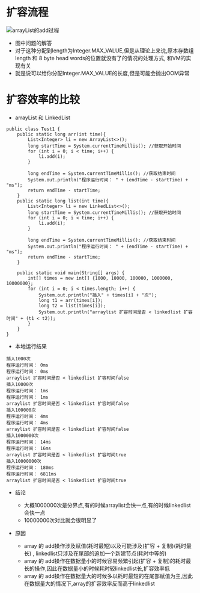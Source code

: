 # 扩容流程
![arrayList的add过程](https://xiongshengyu-1256692535.cos.ap-beijing.myqcloud.com/photos/arrayList的add过程.png)

- 图中问题的解答
 - 对于这种分配到length为Integer.MAX_VALUE,但是从理论上来说,原本存数组length 和 8 byte head words的位置就没有了的情况的处理方式, 和VM的实现有关
 - 就是说可以给你分配Integer.MAX_VALUE的长度,但是可能会抛出OOM异常

# 扩容效率的比较
- arrayList 和 LinkedList

```
public class Test1 {
    public static long arr(int time){
        List<Integer> li = new ArrayList<>();
        long startTime = System.currentTimeMillis(); //获取开始时间
        for (int i = 0; i < time; i++) {
            li.add(i);
        }

        long endTime = System.currentTimeMillis(); //获取结束时间
        System.out.println("程序运行时间： " + (endTime - startTime) + "ms");
        return endTime - startTime;
    }
    public static long list(int time){
        List<Integer> li = new LinkedList<>();
        long startTime = System.currentTimeMillis(); //获取开始时间
        for (int i = 0; i < time; i++) {
            li.add(i);
        }

        long endTime = System.currentTimeMillis(); //获取结束时间
        System.out.println("程序运行时间： " + (endTime - startTime) + "ms");
        return endTime - startTime;
    }

    public static void main(String[] args) {
        int[] times = new int[] {1000, 10000, 100000, 1000000, 10000000};
        for (int i = 0; i < times.length; i++) {
            System.out.println("插入" + times[i] + "次");
            long t1 = arr(times[i]);
            long t2 = list(times[i]);
            System.out.println("arraylist 扩容时间是否 < linkedlist 扩容时间" + (t1 < t2));
        }
    }
}
```
- 本地运行结果
```
插入1000次
程序运行时间： 0ms
程序运行时间： 0ms
arraylist 扩容时间是否 < linkedlist 扩容时间false
插入10000次
程序运行时间： 1ms
程序运行时间： 1ms
arraylist 扩容时间是否 < linkedlist 扩容时间false
插入100000次
程序运行时间： 4ms
程序运行时间： 4ms
arraylist 扩容时间是否 < linkedlist 扩容时间false
插入1000000次
程序运行时间： 14ms
程序运行时间： 16ms
arraylist 扩容时间是否 < linkedlist 扩容时间true
插入10000000次
程序运行时间： 180ms
程序运行时间： 6811ms
arraylist 扩容时间是否 < linkedlist 扩容时间true
```

- 结论
    - 大概1000000次是分界点,有的时候arraylist会快一点,有的时候linkedlist会快一点
    - 10000000次对比就会很明显了

- 原因
    - array 的 add操作涉及赋值(耗时最短)以及可能涉及(扩容 + 复制)(耗时最长) , linkedlist只涉及在尾部的追加一个新建节点(耗时中等的)
    - array 的 add操作在数据量小的时候容易频繁引起(扩容 + 复制)的耗时最长的操作,因此在数据量小的时候耗时较linkedlist长,扩容效率低
    - array 的 add操作在数据量大的时候多以耗时最短的在尾部赋值为主,因此在数据量大的情况下,array的扩容效率反而高于linkedlist